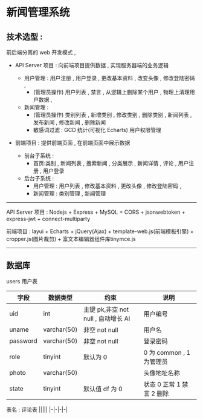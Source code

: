 # 新闻管理系统

## 技术选型 :

前后端分离的 web 开发模式 ,

-   API Server 项目 : 向前端项目提供数据 , 实现服务器端的业务逻辑
    -   用户管理 : 用户注册 , 用户登录 , 更改基本资料 , 改变头像 , 修改登陆密码 ,
        -   (管理员操作) 用户列表 , 禁言 , 从逻辑上删除某个用户 , 物理上清理用户数据 ,
    -   新闻管理 :
        -   (管理员操作) 类别列表 , 新增类别 , 修改类别 , 删除类别 , 新闻列表 , 发布新闻 , 修改新闻 , 删除新闻
        -   敏感词过滤 : GCD 统计(可视化 Echarts) 用户权限管理

-   前端项目 : 提供前端页面 , 在前端页面中展示数据
    -   前台子系统 :
        -   首页:类别 , 新闻列表 , 搜索新闻 , 分类展示 , 新闻详情 , 评论 , 用户注册 , 用户登录
    -   后台子系统 :
        -   用户管理 : 用户列表 , 修改基本资料 , 更改头像 , 修改登陆密码 ,
        -   新闻管理 : 类别管理 , 新闻管理

---

API Server 项目 : Nodejs + Express + MySQL + CORS + jsonwebtoken + express-jwt + connect-multiparty

前端项目 : layui + Echarts + jQuery(Ajax) + template-web.js(前端模板引擎) + cropper.js(图片裁剪) + 富文本编辑器组件库tinymce.js

---

## 数据库
users 用户表

| 字段     | 数据类型    | 约束                                | 说明                      |
| -------- | ----------- | ----------------------------------- | ------------------------- |
| uid      | int         | 主键 pk,非空 not null , 自动增长 AI | 用户编号                  |
| uname    | varchar(50) | 非空 not null                       | 用户名                    |
| password | varchar(50) | 非空 not null                       | 登录密码                  |
| role  | tinyint     | 默认为 0 | 0 为 common , 1 为管理员 |
| photo | varchar(50) |          | 头像地址名称             |
| state    | tinyint     | 默认值 df 为 0                      | 状态 0 正常 1 禁言 2 删除 |

表名 : 评论表
|||||
|-|-|-|-|

